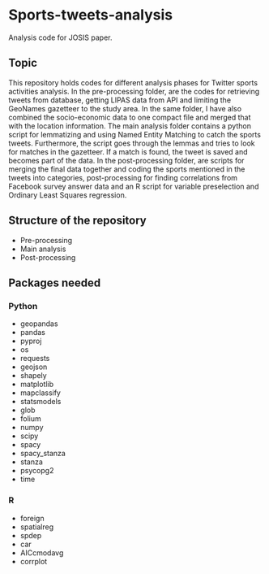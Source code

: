 
# Sports-tweets-analysis

Analysis code for JOSIS paper.

## Topic

This repository holds codes for different analysis phases for Twitter sports activities analysis. In the pre-processing folder, are the codes for retrieving tweets from database, getting LIPAS data from API and limiting the GeoNames gazetteer to the study area. In the same folder, I have also combined the socio-economic data to one compact file and merged that with the location information. The main analysis folder contains a python script for lemmatizing and using Named Entity Matching to catch the sports tweets. Furthermore, the script goes through the lemmas and tries to look for matches in the gazetteer. If a match is found, the tweet is saved and becomes part of the data. In the post-processing folder, are scripts for merging the final data together and coding the sports mentioned in the tweets into categories, post-processing for finding correlations from Facebook survey answer data and an R script for variable preselection and Ordinary Least Squares regression.

## Structure of the repository

- Pre-processing
- Main analysis
- Post-processing

## Packages needed

### Python

- geopandas
- pandas
- pyproj
- os
- requests
- geojson
- shapely
- matplotlib
- mapclassify
- statsmodels
- glob
- folium
- numpy
- scipy
- spacy 
- spacy_stanza
- stanza
- psycopg2
- time

### R

- foreign
- spatialreg
- spdep
- car
- AICcmodavg
- corrplot
